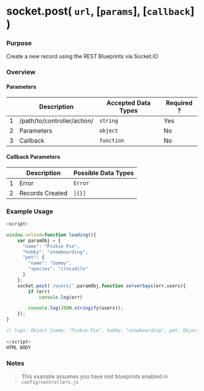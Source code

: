 # socket.post( `url`, [`params`], [`callback`] )
### Purpose
Create a new record using the REST Blueprints via Socket.IO

### Overview
#### Parameters
|   |          Description        | Accepted Data Types | Required ? |
|---|-----------------------------|---------------------|------------|
| 1 | /path/to/controller/action/ |      `string`       | Yes        |
| 2 |           Parameters        | `object`            | No         |
| 3 |            Callback         | `function`          | No         |

#### Callback Parameters

|   |     Description     | Possible Data Types |
|---|---------------------|---------------------|
| 1 |  Error              | `Error`             |
| 2 |  Records Created    | `[{}]`        |

### Example Usage
```javascript
<script>

window.onload=function loading(){
    var paramObj = {
      "name": "Pinkie Pie",
      "hobby": "snowboarding",
      "pet": {
        "name": "Gummy",
        "species": "crocodile"
      }
    };
    socket.post('/users/',paramObj,function serverSays(err,users){
        if (err)
            console.log(err)

        console.log(JSON.stringify(users));
    });
}

// logs: Object {name: "Pinkie Pie", hobby: "snowboarding", pet: Object, createdAt: "2013-12-12T21:54:13.390Z", updatedAt: "2013-12-12T21:54:13.390Z"…}
 
</script>
HTML BODY

```

### Notes
> This example assumes you have rest blueprints enabled in `config/controllers.js`
